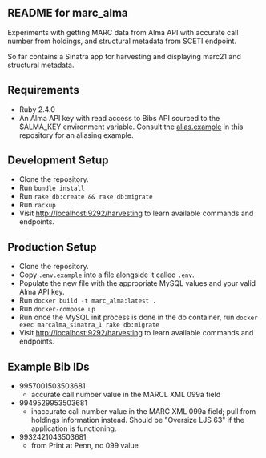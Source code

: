 ## README for marc_alma

Experiments with getting MARC data from Alma API with accurate call number from holdings, and structural metadata from SCETI endpoint.

So far contains a Sinatra app for harvesting and displaying marc21 and structural metadata.

## Requirements
* Ruby 2.4.0
* An Alma API key with read access to Bibs API sourced to the $ALMA_KEY environment variable.  Consult the [alias.example](alias.example) in this repository for an aliasing example. 

## Development Setup
* Clone the repository.
* Run ```bundle install```
* Run ```rake db:create && rake db:migrate```
* Run ```rackup```
* Visit [http://localhost:9292/harvesting](http://localhost:9292/harvesting) to learn available commands and endpoints.

## Production Setup
* Clone the repository.
* Copy ```.env.example``` into a file alongside it called ```.env```.
* Populate the new file with the appropriate MySQL values and your valid Alma API key.
* Run ```docker build -t marc_alma:latest .```
* Run ```docker-compose up```
* Run once the MySQL init process is done in the db container, run ```docker exec marcalma_sinatra_1 rake db:migrate```
* Visit [http://localhost:9292/harvesting](http://localhost:9292/harvesting) to learn available commands and endpoints.

## Example Bib IDs
* 9957001503503681 
   * accurate call number value in the MARCL XML 099a field
* 9949529953503681
  * inaccurate call number value in the MARC XML 099a field; pull from holdings information instead. Should be "Oversize LJS 63" if the application is functioning.
* 9932421043503681
  * from Print at Penn, no 099 value
